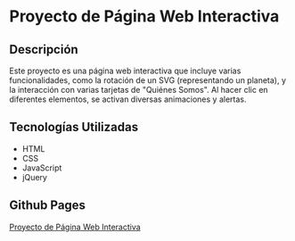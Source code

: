 # Proyecto de Página Web Interactiva

## Descripción

Este proyecto es una página web interactiva que incluye varias funcionalidades, como la rotación de un SVG (representando un planeta), y la interacción con varias tarjetas de "Quiénes Somos". Al hacer clic en diferentes elementos, se activan diversas animaciones y alertas.

## Tecnologías Utilizadas

- HTML
- CSS
- JavaScript
- jQuery


## Github Pages 
[Proyecto de Página Web Interactiva](https://nicole281.github.io/landing-viajes-chile/) 
